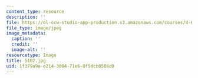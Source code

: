 ```yaml
---
content_type: resource
description: ''
file: https://ol-ocw-studio-app-production.s3.amazonaws.com/courses/4-614-religious-architecture-and-islamic-cultures-fall-2002/1f379a9ae214308471e60f5dcb0586d0_5102.jpg
file_type: image/jpeg
image_metadata:
  caption: ''
  credit: ''
  image-alt: ''
resourcetype: Image
title: 5102.jpg
uid: 1f379a9a-e214-3084-71e6-0f5dcb0586d0
---
```

